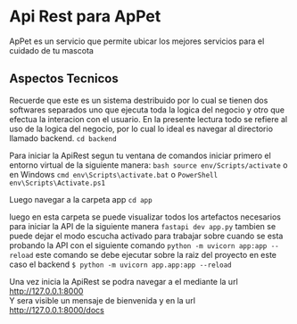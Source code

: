 # Api Rest para ApPet

ApPet es un servicio que permite ubicar los mejores servicios para el cuidado de tu mascota

## Aspectos Tecnicos

Recuerde que este es un sistema destribuido por lo cual se tienen dos softwares separados uno que ejecuta toda la logica del negocio y otro que efectua la interacion con el usuario. En la presente lectura todo se refiere al uso de la logica del negocio, por lo cual lo ideal es navegar al directorio llamado backend.
```cd backend```

Para iniciar la ApiRest segun tu ventana de comandos iniciar primero el entorno virtual de la siguiente manera:
```bash source env/Scripts/activate```
o en Windows
```cmd env\Scripts\activate.bat``` o ```PowerShell env\Scripts\Activate.ps1```

Luego navegar a la carpeta app
```cd app```

luego en esta carpeta se puede visualizar todos los artefactos necesarios para iniciar la API de la siguiente manera
```fastapi dev app.py```
tambien se puede dejar el modo escucha activado para trabajar sobre cuando se esta probando la API con el siguiente comando
```python -m uvicorn app:app --reload```
este comando se debe ejecutar sobre la raiz del proyecto en este caso el backend
```$ python -m uvicorn app.app:app --reload```

Una vez inicia la ApiRest se podra navegar a el mediante la url <http://127.0.0.1:8000></br>
Y sera visible un mensaje de bienvenida y en la url <http://127.0.0.1:8000/docs>

